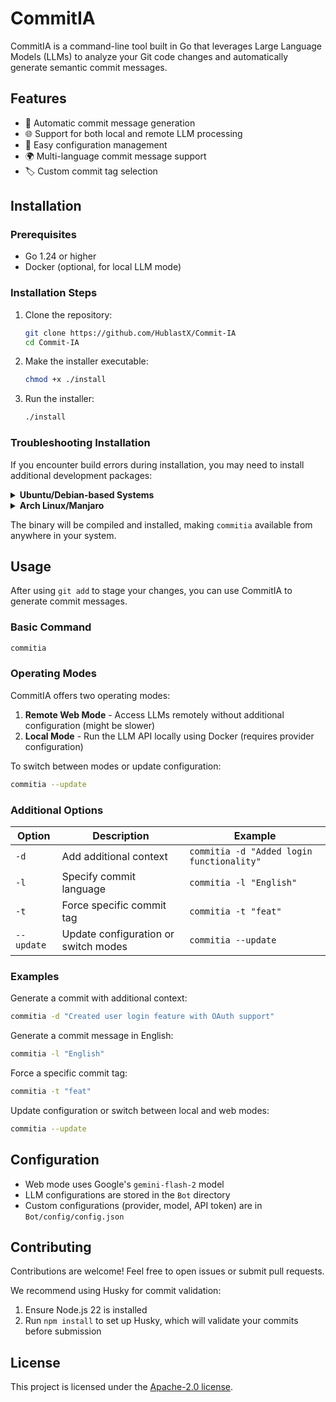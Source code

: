 # CommitIA

CommitIA is a command-line tool built in Go that leverages Large Language Models (LLMs) to analyze your Git code changes and automatically generate semantic commit messages.

## Features

-   🤖 Automatic commit message generation
-   🌐 Support for both local and remote LLM processing
-   🔄 Easy configuration management
-   🌍 Multi-language commit message support
-   🏷️ Custom commit tag selection

## Installation

### Prerequisites

-   Go 1.24 or higher
-   Docker (optional, for local LLM mode)

### Installation Steps

1. Clone the repository:

    ```bash
    git clone https://github.com/HublastX/Commit-IA
    cd Commit-IA
    ```

2. Make the installer executable:

    ```bash
    chmod +x ./install
    ```

3. Run the installer:

    ```bash
    ./install
    ```

### Troubleshooting Installation

If you encounter build errors during installation, you may need to install additional development packages:

<details>
<summary><b>Ubuntu/Debian-based Systems</b></summary>

```bash
sudo apt install -y \
    gcc \
    libc6-dev \
    libx11-dev \
    xorg-dev \
    libxtst-dev \
    libpng-dev \
    libxcursor-dev \
    libxrandr-dev \
    libxinerama-dev \
    libdbus-1-dev \
    tesseract-ocr
```

</details>

<details>
<summary><b>Arch Linux/Manjaro</b></summary>

```bash
sudo pacman -Syu
sudo pacman -S --needed \
    gcc \
    glibc \
    libx11 \
    xorg-server-devel \
    libxtst \
    libpng \
    libxcursor \
    libxrandr \
    libxinerama \
    dbus \
    tesseract
```

</details>

The binary will be compiled and installed, making `commitia` available from anywhere in your system.

## Usage

After using `git add` to stage your changes, you can use CommitIA to generate commit messages.

### Basic Command

```bash
commitia
```

### Operating Modes

CommitIA offers two operating modes:

1. **Remote Web Mode** - Access LLMs remotely without additional configuration (might be slower)
2. **Local Mode** - Run the LLM API locally using Docker (requires provider configuration)

To switch between modes or update configuration:

```bash
commitia --update
```

### Additional Options

| Option     | Description                          | Example                                   |
| ---------- | ------------------------------------ | ----------------------------------------- |
| `-d`       | Add additional context               | `commitia -d "Added login functionality"` |
| `-l`       | Specify commit language              | `commitia -l "English"`                   |
| `-t`       | Force specific commit tag            | `commitia -t "feat"`                      |
| `--update` | Update configuration or switch modes | `commitia --update`                       |

### Examples

Generate a commit with additional context:

```bash
commitia -d "Created user login feature with OAuth support"
```

Generate a commit message in English:

```bash
commitia -l "English"
```

Force a specific commit tag:

```bash
commitia -t "feat"
```

Update configuration or switch between local and web modes:

```bash
commitia --update
```

## Configuration

-   Web mode uses Google's `gemini-flash-2` model
-   LLM configurations are stored in the `Bot` directory
-   Custom configurations (provider, model, API token) are in `Bot/config/config.json`

## Contributing

Contributions are welcome! Feel free to open issues or submit pull requests.

We recommend using Husky for commit validation:

1. Ensure Node.js 22 is installed
2. Run `npm install` to set up Husky, which will validate your commits before submission

## License

This project is licensed under the [Apache-2.0 license](LICENSE).
